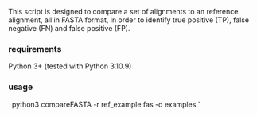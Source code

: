 <p>This script is designed to compare a set of alignments to an reference alignment, all in FASTA format,
   in order to identify true positive (TP), false negative (FN) and false positive (FP).</p>

### requirements
Python 3+ (tested with Python 3.10.9)

### usage
`
`python3 compareFASTA -r ref_example.fas -d examples
`





